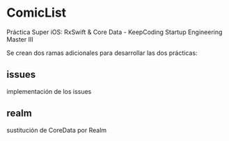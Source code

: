 # ComicList
Práctica Super iOS: RxSwift &amp; Core Data - KeepCoding Startup Engineering Master III

Se crean dos ramas adicionales para desarrollar las dos prácticas:

## issues

implementación de los issues

## realm

sustitución de CoreData por Realm

